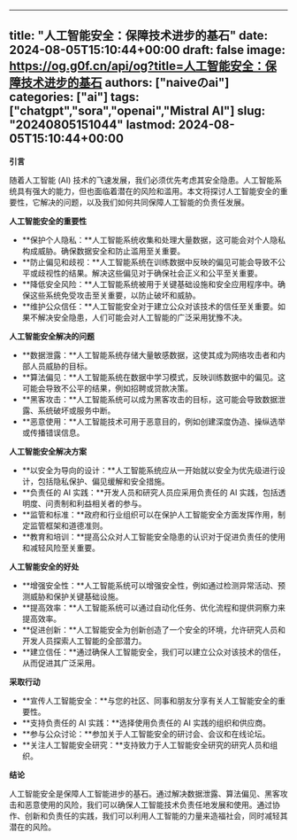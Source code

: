
---
title: "人工智能安全：保障技术进步的基石"
date: 2024-08-05T15:10:44+00:00
draft: false
image: https://og.g0f.cn/api/og?title=人工智能安全：保障技术进步的基石
authors: ["naiveのai"]
categories: ["ai"]
tags: ["chatgpt","sora","openai","Mistral AI"]
slug: "20240805151044"
lastmod: 2024-08-05T15:10:44+00:00
---
**引言**

随着人工智能 (AI) 技术的飞速发展，我们必须优先考虑其安全隐患。人工智能系统具有强大的能力，但也面临着潜在的风险和滥用。本文将探讨人工智能安全的重要性，它解决的问题，以及我们如何共同保障人工智能的负责任发展。

**人工智能安全的重要性**

* **保护个人隐私：**人工智能系统收集和处理大量数据，这可能会对个人隐私构成威胁。确保数据安全和防止滥用至关重要。
* **防止偏见和歧视：**人工智能系统在训练数据中反映的偏见可能会导致不公平或歧视性的结果。解决这些偏见对于确保社会正义和公平至关重要。
* **降低安全风险：**人工智能系统被用于关键基础设施和安全应用程序中。确保这些系统免受攻击至关重要，以防止破坏和威胁。
* **维护公众信任：**人工智能安全对于建立公众对该技术的信任至关重要。如果不解决安全隐患，人们可能会对人工智能的广泛采用犹豫不决。

**人工智能安全解决的问题**

* **数据泄露：**人工智能系统存储大量敏感数据，这使其成为网络攻击者和内部人员威胁的目标。
* **算法偏见：**人工智能系统在数据中学习模式，反映训练数据中的偏见。这可能会导致不公平的结果，例如招聘或贷款决策。
* **黑客攻击：**人工智能系统可以成为黑客攻击的目标，这可能会导致数据泄露、系统破坏或服务中断。
* **恶意使用：**人工智能技术可用于恶意目的，例如创建深度伪造、操纵选举或传播错误信息。

**人工智能安全解决方案**

* **以安全为导向的设计：**人工智能系统应从一开始就以安全为优先级进行设计，包括隐私保护、偏见缓解和安全措施。
* **负责任的 AI 实践：**开发人员和研究人员应采用负责任的 AI 实践，包括透明度、问责制和利益相关者的参与。
* **监管和标准：**政府和行业组织可以在保护人工智能安全方面发挥作用，制定监管框架和道德准则。
* **教育和培训：**提高公众对人工智能安全隐患的认识对于促进负责任的使用和减轻风险至关重要。

**人工智能安全的好处**

* **增强安全性：**人工智能系统可以增强安全性，例如通过检测异常活动、预测威胁和保护关键基础设施。
* **提高效率：**人工智能系统可以通过自动化任务、优化流程和提供洞察力来提高效率。
* **促进创新：**人工智能安全为创新创造了一个安全的环境，允许研究人员和开发人员探索人工智能的全部潜力。
* **建立信任：**通过确保人工智能安全，我们可以建立公众对该技术的信任，从而促进其广泛采用。

**采取行动**

* **宣传人工智能安全：**与您的社区、同事和朋友分享有关人工智能安全的重要性。
* **支持负责任的 AI 实践：**选择使用负责任的 AI 实践的组织和供应商。
* **参与公众讨论：**参加关于人工智能安全的研讨会、会议和在线论坛。
* **关注人工智能安全研究：**支持致力于人工智能安全研究的研究人员和组织。

**结论**

人工智能安全是保障人工智能进步的基石。通过解决数据泄露、算法偏见、黑客攻击和恶意使用的风险，我们可以确保人工智能技术负责任地发展和使用。通过协作、创新和负责任的实践，我们可以利用人工智能的力量来造福社会，同时减轻其潜在的风险。
